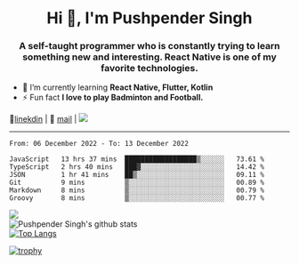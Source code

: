 <h1 align="center">Hi 👋, I'm Pushpender Singh</h1>
<h3 align="center">A self-taught programmer who is constantly trying to learn something new and interesting. React Native is one of my favorite technologies.</h3>

- 🌱 I’m currently learning **React Native, Flutter, Kotlin**
- ⚡ Fun fact **I love to play Badminton and Football.**

👔[linekdin](https://www.linkedin.com/in/pushpender-singh-240061202/) | 📧 [mail](mailto:pushpendersingh@p2devs.com) | ![](https://komarev.com/ghpvc/?username=pushpender-singh-ap&color=blue)


---

<!--START_SECTION:waka-->

```text
From: 06 December 2022 - To: 13 December 2022

JavaScript   13 hrs 37 mins  ██████████████████▒░░░░░░   73.61 %
TypeScript   2 hrs 40 mins   ███▓░░░░░░░░░░░░░░░░░░░░░   14.42 %
JSON         1 hr 41 mins    ██▒░░░░░░░░░░░░░░░░░░░░░░   09.11 %
Git          9 mins          ▒░░░░░░░░░░░░░░░░░░░░░░░░   00.89 %
Markdown     8 mins          ▒░░░░░░░░░░░░░░░░░░░░░░░░   00.79 %
Groovy       8 mins          ▒░░░░░░░░░░░░░░░░░░░░░░░░   00.77 %
```

<!--END_SECTION:waka-->

<img align="left" src="https://github-readme-streak-stats.herokuapp.com/?user=pushpender-singh-ap&theme=dark" /></br>
![Pushpender Singh's github stats](https://github-readme-stats.vercel.app/api?username=pushpender-singh-ap&show_icons=true&theme=radical&count_private=true)</br>
[![Top Langs](https://github-readme-stats.vercel.app/api/top-langs/?username=pushpender-singh-ap&theme=radical)](https://github.com/pushpender-singh-ap/github-readme-stats)

[![trophy](https://github-profile-trophy.vercel.app/?username=pushpender-singh-ap&theme=radical)](https://github.com/pushpender-singh-ap/pushpender-singh-ap)
